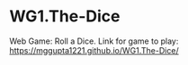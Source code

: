 # WG1.The-Dice
Web Game: Roll a Dice.
Link for game to play: https://mggupta1221.github.io/WG1.The-Dice/

